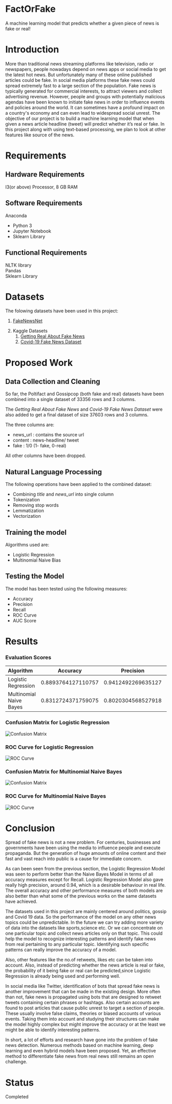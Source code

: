 # FactOrFake
A machine learning model that predicts whether a given piece of news is fake or real!


# Introduction
More than traditional news streaming platforms like television, radio or newspapers, people
nowadays depend on news apps or social media to get the latest hot news. But unfortunately
many of these online published articles could be fake. In social media platforms these fake
news could spread extremely fast to a large section of the population. Fake news is typically
generated for commercial interests, to attract viewers and collect advertising revenue. However,
people and groups with potentially malicious agendas have been known to initiate fake news in
order to influence events and policies around the world. It can sometimes have a profound
impact on a country's economy and can even lead to widespread social unrest. The objective of
our project is to build a machine learning model that when given a news article headline (tweet)
will predict whether it’s real or fake. In this project along with using text-based processing, we
plan to look at other features like source of the news.


# Requirements
## Hardware Requirements

I3(or above) Processor, 8 GB RAM

## Software Requirements

Anaconda
 * Python 3
 * Jupyter Notebook
 * Sklearn Library

## Functional Requirements

NLTK library  
Pandas    
Sklearn Library


# Datasets
The folowing datasets have been used in this project:
1. [FakeNewsNet](https://github.com/KaiDMML/FakeNewsNet)

[//]: # (PHEME Dataset for Rumour Detection - https://figshare.com/articles/dataset/PHEME_dataset_for_Rumour_Detection_and_Veracity_Classification/63920787)

2. Kaggle Datasets
    1. [Getting Real About Fake News](https://www.kaggle.com/mrisdal/fake-news)
    2. [Covid-19 Fake News Dataset](https://www.kaggle.com/arashnic/covid19-fake-news)

[//]: # (Fake and Real News Dataset - https://www.kaggle.com/clmentbisaillon/fake-and-real-news-dataset)

# Proposed Work

## Data Collection and Cleaning

So far, the Poltifact and Gossipcop (both fake and real) datasets have been combined into a single dataset of 33356 rows and 3 columns. 

The _Getting Real About Fake News_ and _Covid-19 Fake News Dataset_ were also added to get a final dataset of size 37603 rows and 3 columns.

The three columns are:  
* news_url : contains the source url
* content : news-headline/ tweet
* fake : 1/0 (1- fake, 0-real)

All other columns have been dropped.  

## Natural Language Processing
The following operations have been applied to the combined dataset:
* Combining _title_ and *news_url* into single column
* Tokenization
* Removing stop words
* Lemmatization
* Vectorization

## Training the model
Algorithms used are:
* Logistic Regression
* Multinomial Naive Bias

## Testing the Model
The model has been tested using the following measures:
* Accuracy
* Precision
* Recall
* ROC Curve
* AUC Score

# Results

### Evaluation Scores

|  Algorithm    | Accuracy | Precision     | Recall  | F1 Score  | AUC Score     |
| :---        |    :----:  |    :----: |    :----:  |   :----:  |          ---: |
| Logistic Regression    | 0.8893764127110757 | 0.9412492269635127 | 0.834201151000274    | 0.8844980386459392   | 0.8925654515331949   |
| Multinomial Naive Bayes  | 0.8312724371759075  | 0.8020304568527918    | 0.8659906823787339  | 0.8327842930557384  | 0.8322722006934992     |


### Confusion Matrix for Logistic Regression

![Confusion Matrix](https://github.com/anuva312/FactOrFake/blob/main/Pictures/log-cm-percentage.PNG)

### ROC Curve for Logistic Regression
![ROC Curve](https://github.com/anuva312/FactOrFake/blob/main/Pictures/log-roc.PNG)


### Confusion Matrix for Multinomial Naive Bayes

![Confusion Matrix](https://github.com/anuva312/FactOrFake/blob/main/Pictures/nb-cm-percentage.PNG)

### ROC Curve for Multinomial Naive Bayes
![ROC Curve](https://github.com/anuva312/FactOrFake/blob/main/Pictures/nb-roc.PNG)

# Conclusion

Spread of fake news is not a new problem. For centuries, businesses and governments
have been using the media to influence people and execute propaganda. But the
generation of huge amounts of online content and their fast and vast reach into public is
a cause for immediate concern.


As can been seen from the previous section, the Logistic Regression Model was seen
to perform better than the Naive Bayes Model in terms of all accuracy measures except
for Recall. Logistic Regression Model also gave really high precision, around 0.94,
which is a desirable behaviour in real life. The overall accuracy and other performance
measures of both models are also better than what some of the previous works on the
same datasets have achieved. 

The datasets used in this project are mainly centered
around politics, gossip and Covid 19 data. So the performance of the model on any
other news topics could be unpredictable. In the future we can try adding more variety
of data into the datasets like sports,science etc. Or we can concentrate on one
particular topic and collect news articles only on that topic. This could help the model to
recognize interesting patterns and identify fake news from real pertaining to any
particular topic. Identifying such specific patterns can really improve the accuracy of a
model.


Also, other features like the no.of retweets, likes etc can be taken into account. Also,
instead of predicting whether the news article is real or fake, the probability of it being
fake or real can be predicted,since Logistic Regression is already being used and
performing well. 

In social media like Twitter, identification of bots that spread fake news
is another improvement that can be made in the existing design. More often than not,
fake news is propagated using bots that are designed to retweet tweets containing
certain phrases or hashtags. Also certain accounts are found to post articles that cause
public unrest to target a section of people. These usually involve false claims, theories
or biased accounts of various events. Taking them into account and studying their
structures can make the model highly complex but might improve the accuracy or at the
least we might be able to identify interesting patterns.


In short, a lot of efforts and research have gone into the problem of fake news detection. Numerous methods based on machine learning, deep learning and
even hybrid models have been proposed. Yet, an effective method to differentiate fake
news from real news still remains an open challenge.

# Status
Completed
